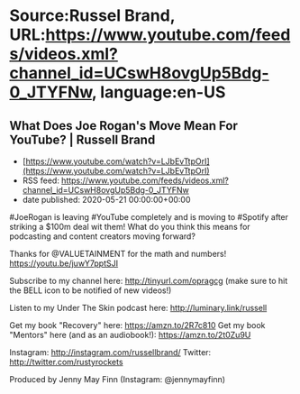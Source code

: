 # Source:Russel Brand, URL:https://www.youtube.com/feeds/videos.xml?channel_id=UCswH8ovgUp5Bdg-0_JTYFNw, language:en-US

## What Does Joe Rogan's Move Mean For YouTube? | Russell Brand
 - [https://www.youtube.com/watch?v=LJbEvTtpOrI](https://www.youtube.com/watch?v=LJbEvTtpOrI)
 - RSS feed: https://www.youtube.com/feeds/videos.xml?channel_id=UCswH8ovgUp5Bdg-0_JTYFNw
 - date published: 2020-05-21 00:00:00+00:00

#JoeRogan is leaving #YouTube completely and is moving to #Spotify after striking a $100m deal wit them! What do you think this means for podcasting and content creators moving forward?

Thanks for @VALUETAINMENT for the math and numbers!
https://youtu.be/juwY7pptSJI

Subscribe to my channel here: http://tinyurl.com/opragcg
(make sure to hit the BELL icon to be notified of new videos!)

Listen to my Under The Skin podcast here: 
http://luminary.link/russell

Get my book "Recovery" here: https://amzn.to/2R7c810
Get my book "Mentors" here (and as an audiobook!): https://amzn.to/2t0Zu9U

Instagram: http://instagram.com/russellbrand/
Twitter: http://twitter.com/rustyrockets

Produced by Jenny May Finn (Instagram: @jennymayfinn)

